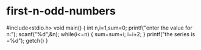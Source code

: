 # first-n-odd-numbers

#include<stdio.h>
void main()
{
int n,i=1,sum=0;
printf("enter the value for n:");
scanf("%d",&n);
while(i<=n)
{
sum=sum+i;
i=i+2;
}
printf("the series is =%d");
getch()
}
